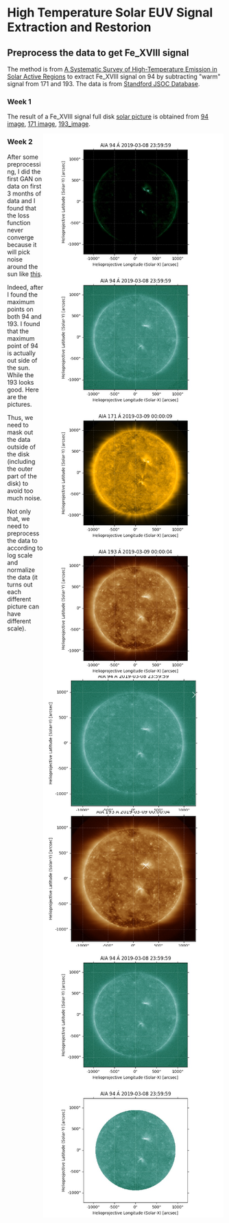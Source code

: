 # High Temperature Solar EUV Signal Extraction and Restorion

## Preprocess the data to get Fe_XVIII signal
The method is from [A Systematic Survey of High-Temperature Emission in Solar Active Regions](http://dx.doi.org/10.1088/0004-637X/759/2/141) to extract Fe_XVIII signal on 94 by subtracting "warm" signal from 171 and 193.
The data is from [Standford JSOC Database](http://jsoc.stanford.edu/data/aia/synoptic/).

### Week 1
The result of a Fe_XVIII signal full disk [solar picture](pics/20190309_Fe_XVIII.jpg) is obtained from [94 image](pics/20190309_0000_0094.jpg), [171 image](pics/20190309_0000_0171.jpg), [193_image](pics/20190309_0000_0193.jpg).
<p>
  <img src="pics/20190309_Fe_XVIII.jpg" alt="solar picture" width="420" style="float: right;"/>
  <img src="pics/20190309_0000_0094.jpg" alt="94 image" width="420" style="float: right;"/>
  <img src="pics/20190309_0000_0171.jpg" alt="171 image" width="420" style="float: right;"/>
  <img src="pics/20190309_0000_0193.jpg" alt="193 image" width="420" style="float: right;"/>
 </p>


### Week 2
After some preprocessing, I did the first GAN on data on first 3 months of data and I found that the loss function never
converge because it will pick noise around the sun like [this](pics/plot_000900.png). 

Indeed, after I found the maximum points on both 94 and 193. I found that the maximum point of 94 is actually out side of
the sun. While the 193 looks good. Here are the pictures.
<p>
  <img src="pics/max_point_094.jpg" alt="094" width="420" style="float: right;"/>
  <img src="pics/max_point_193.jpg" alt="193" width="420" style="float: right;"/>
</p>

Thus, we need to mask out the data outside of the disk (including the outer part of the disk) to avoid too much noise.
<p>
  <img src="pics/20190309_0000_0094.jpg" alt="094" width="420" style="float: right;"/>
  <img src="pics/20190309_0000_0094_mask.jpg" alt="193" width="420" style="float: right;"/>
</p>
Not only that, we need to preprocess the data to according to log scale and normalize the data (it turns out each 
different picture can have different scale).